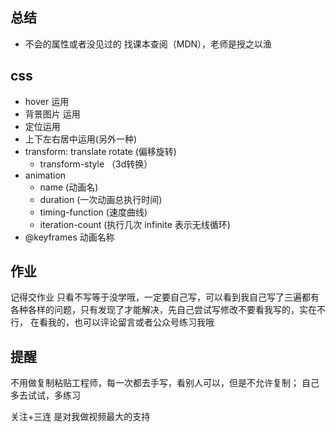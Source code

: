 ## 总结
- 不会的属性或者没见过的 找课本查阅（MDN），老师是授之以渔
## css
- hover 运用
- 背景图片 运用
- 定位运用
- 上下左右居中运用(另外一种)
- transform: translate rotate (偏移旋转)
    - transform-style （3d转换）
- animation
    - name (动画名)
    - duration (一次动画总执行时间)
    - timing-function (速度曲线)
    - iteration-count (执行几次 infinite 表示无线循环)
- @keyframes  动画名称
## 作业
记得交作业 只看不写等于没学哦，一定要自己写，可以看到我自己写了三遍都有
各种各样的问题，只有发现了才能解决，先自己尝试写修改不要看我写的，实在不行，
在看我的，也可以评论留言或者公众号练习我哦
## 提醒
不用做复制粘贴工程师，每一次都去手写，看别人可以，但是不允许复制； 自己多去试试，多练习

关注+三连 是对我做视频最大的支持
